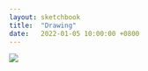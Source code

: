```yaml
---
layout: sketchbook
title:  "Drawing"
date:   2022-01-05 10:00:00 +0800
---
```


<img src="/Sketchbook/Images/{{ page.date | date: '%Y-%m-%d' }}/preview.jpg">
